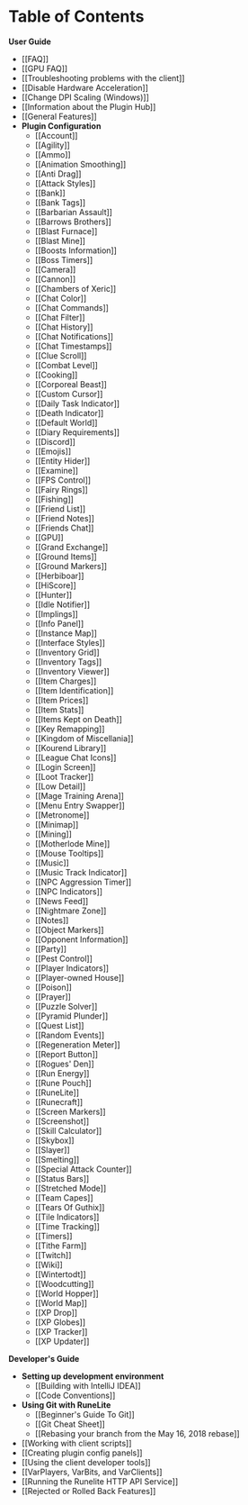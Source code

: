 # Table of Contents
**User Guide**
* [[FAQ]]
* [[GPU FAQ]]
* [[Troubleshooting problems with the client]]
* [[Disable Hardware Acceleration]]
* [[Change DPI Scaling (Windows)]]
* [[Information about the Plugin Hub]]
* [[General Features]]
* **Plugin Configuration**
  * [[Account]]
  * [[Agility]]
  * [[Ammo]]
  * [[Animation Smoothing]]
  * [[Anti Drag]]
  * [[Attack Styles]]
  * [[Bank]]
  * [[Bank Tags]]
  * [[Barbarian Assault]]
  * [[Barrows Brothers]]
  * [[Blast Furnace]]
  * [[Blast Mine]]
  * [[Boosts Information]]
  * [[Boss Timers]]
  * [[Camera]]
  * [[Cannon]]
  * [[Chambers of Xeric]]
  * [[Chat Color]]
  * [[Chat Commands]]
  * [[Chat Filter]]
  * [[Chat History]]
  * [[Chat Notifications]]
  * [[Chat Timestamps]]
  * [[Clue Scroll]]
  * [[Combat Level]]
  * [[Cooking]]
  * [[Corporeal Beast]]
  * [[Custom Cursor]]
  * [[Daily Task Indicator]]
  * [[Death Indicator]]
  * [[Default World]]
  * [[Diary Requirements]]
  * [[Discord]]
  * [[Emojis]]
  * [[Entity Hider]]
  * [[Examine]]
  * [[FPS Control]]
  * [[Fairy Rings]]
  * [[Fishing]]
  * [[Friend List]]
  * [[Friend Notes]]
  * [[Friends Chat]]
  * [[GPU]]
  * [[Grand Exchange]]
  * [[Ground Items]]
  * [[Ground Markers]]
  * [[Herbiboar]]
  * [[HiScore]]
  * [[Hunter]]
  * [[Idle Notifier]]
  * [[Implings]]
  * [[Info Panel]]
  * [[Instance Map]]
  * [[Interface Styles]]
  * [[Inventory Grid]]
  * [[Inventory Tags]]
  * [[Inventory Viewer]]
  * [[Item Charges]]
  * [[Item Identification]]
  * [[Item Prices]]
  * [[Item Stats]]
  * [[Items Kept on Death]]
  * [[Key Remapping]]
  * [[Kingdom of Miscellania]]
  * [[Kourend Library]]
  * [[League Chat Icons]]
  * [[Login Screen]]
  * [[Loot Tracker]]
  * [[Low Detail]]
  * [[Mage Training Arena]]
  * [[Menu Entry Swapper]]
  * [[Metronome]]
  * [[Minimap]]
  * [[Mining]]
  * [[Motherlode Mine]]
  * [[Mouse Tooltips]]
  * [[Music]]
  * [[Music Track Indicator]]
  * [[NPC Aggression Timer]]
  * [[NPC Indicators]]
  * [[News Feed]]
  * [[Nightmare Zone]]
  * [[Notes]]
  * [[Object Markers]]
  * [[Opponent Information]]
  * [[Party]]
  * [[Pest Control]]
  * [[Player Indicators]]
  * [[Player-owned House]]
  * [[Poison]]
  * [[Prayer]]
  * [[Puzzle Solver]]
  * [[Pyramid Plunder]]
  * [[Quest List]]
  * [[Random Events]]
  * [[Regeneration Meter]]
  * [[Report Button]]
  * [[Rogues' Den]]
  * [[Run Energy]]
  * [[Rune Pouch]]
  * [[RuneLite]]
  * [[Runecraft]]
  * [[Screen Markers]]
  * [[Screenshot]]
  * [[Skill Calculator]]
  * [[Skybox]]
  * [[Slayer]]
  * [[Smelting]]
  * [[Special Attack Counter]]
  * [[Status Bars]]
  * [[Stretched Mode]]
  * [[Team Capes]]
  * [[Tears Of Guthix]]
  * [[Tile Indicators]]
  * [[Time Tracking]]
  * [[Timers]]
  * [[Tithe Farm]]
  * [[Twitch]]
  * [[Wiki]]
  * [[Wintertodt]]
  * [[Woodcutting]]
  * [[World Hopper]]
  * [[World Map]]
  * [[XP Drop]]
  * [[XP Globes]]
  * [[XP Tracker]]
  * [[XP Updater]]

**Developer's Guide**
* **Setting up development environment**
  * [[Building with IntelliJ IDEA]]
  * [[Code Conventions]]
* **Using Git with RuneLite**
  * [[Beginner's Guide To Git]]
  * [[Git Cheat Sheet]]
  * [[Rebasing your branch from the May 16, 2018 rebase]]
* [[Working with client scripts]]
* [[Creating plugin config panels]]
* [[Using the client developer tools]]
* [[VarPlayers, VarBits, and VarClients]]
* [[Running the Runelite HTTP API Service]]
* [[Rejected or Rolled Back Features]]
